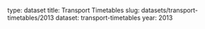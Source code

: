 type: dataset
title: Transport Timetables
slug: datasets/transport-timetables/2013
dataset: transport-timetables
year: 2013
